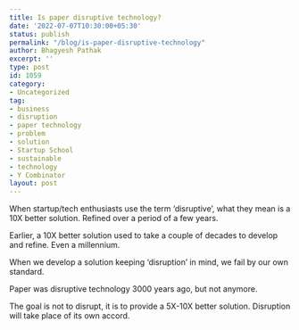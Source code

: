 ```yaml
---
title: Is paper disruptive technology?
date: '2022-07-07T10:30:00+05:30'
status: publish
permalink: "/blog/is-paper-disruptive-technology"
author: Bhagyesh Pathak
excerpt: ''
type: post
id: 1059
category:
- Uncategorized
tag:
- business
- disruption
- paper technology
- problem
- solution
- Startup School
- sustainable
- technology
- Y Combinator
layout: post
---
```


When startup/tech enthusiasts use the term ‘disruptive’, what they mean is a 10X better solution. Refined over a period of a few years.

Earlier, a 10X better solution used to take a couple of decades to develop and refine. Even a millennium.

When we develop a solution keeping ‘disruption’ in mind, we fail by our own standard.

Paper was disruptive technology 3000 years ago, but not anymore.

The goal is not to disrupt, it is to provide a 5X-10X better solution. Disruption will take place of its own accord.